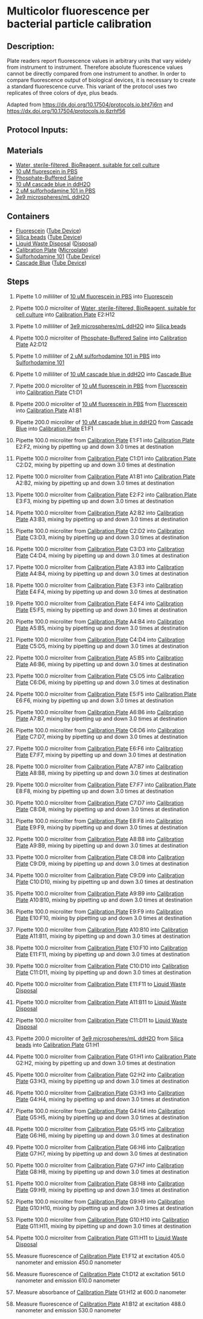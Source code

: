 # Multicolor fluorescence per bacterial particle calibration

## Description:

Plate readers report fluorescence values in arbitrary units that vary widely from instrument to instrument. Therefore 
absolute fluorescence values cannot be directly compared from one instrument to another. In order to compare 
fluorescence output of biological devices, it is necessary to create a standard fluorescence 
curve. This variant of the protocol uses two replicates of three colors of dye, plus beads.

Adapted from https://dx.doi.org/10.17504/protocols.io.bht7j6rn and https://dx.doi.org/10.17504/protocols.io.6zrhf56



## Protocol Inputs:


## Materials
* [Water, sterile-filtered, BioReagent, suitable for cell culture](https://identifiers.org/pubchem.substance:24901740)
* [10 uM fluorescein in PBS](https://identifiers.org/SBO:0000241)
* [Phosphate-Buffered Saline](https://identifiers.org/pubchem.compound:24978514)
* [10 uM cascade blue in ddH2O](https://identifiers.org/SBO:0000241)
* [2 uM sulforhodamine 101 in PBS](https://identifiers.org/SBO:0000241)
* [3e9 microspheres/mL ddH2O](https://identifiers.org/SBO:0000241)


## Containers
* [Fluorescein](https://identifiers.org/ncit:C50236) ([Tube Device](https://identifiers.org/ncit:C50236))
* [Silica beads](https://identifiers.org/ncit:C50236) ([Tube Device](https://identifiers.org/ncit:C50236))
* [Liquid Waste Disposal](https://identifiers.org/ncit:C48166) ([Disposal](https://identifiers.org/ncit:C48166))
* [Calibration Plate](https://identifiers.org/ncit:C43377) ([Microplate](https://identifiers.org/ncit:C43377))
* [Sulforhodamine 101](https://identifiers.org/ncit:C50236) ([Tube Device](https://identifiers.org/ncit:C50236))
* [Cascade Blue](https://identifiers.org/ncit:C50236) ([Tube Device](https://identifiers.org/ncit:C50236))


## Steps
1. Pipette 1.0 milliliter of [10 uM fluorescein in PBS](https://identifiers.org/SBO:0000241) into [Fluorescein](https://identifiers.org/ncit:C50236)

2. Pipette 100.0 microliter of [Water, sterile-filtered, BioReagent, suitable for cell culture](https://identifiers.org/pubchem.substance:24901740) into [Calibration Plate](https://identifiers.org/ncit:C43377) E2:H12

3. Pipette 1.0 milliliter of [3e9 microspheres/mL ddH2O](https://identifiers.org/SBO:0000241) into [Silica beads](https://identifiers.org/ncit:C50236)

4. Pipette 100.0 microliter of [Phosphate-Buffered Saline](https://identifiers.org/pubchem.compound:24978514) into [Calibration Plate](https://identifiers.org/ncit:C43377) A2:D12

5. Pipette 1.0 milliliter of [2 uM sulforhodamine 101 in PBS](https://identifiers.org/SBO:0000241) into [Sulforhodamine 101](https://identifiers.org/ncit:C50236)

6. Pipette 1.0 milliliter of [10 uM cascade blue in ddH2O](https://identifiers.org/SBO:0000241) into [Cascade Blue](https://identifiers.org/ncit:C50236)

7. Pipette 200.0 microliter of [10 uM fluorescein in PBS](https://identifiers.org/SBO:0000241) from [Fluorescein](https://identifiers.org/ncit:C50236) into [Calibration Plate](https://identifiers.org/ncit:C43377) C1:D1

8. Pipette 200.0 microliter of [10 uM fluorescein in PBS](https://identifiers.org/SBO:0000241) from [Fluorescein](https://identifiers.org/ncit:C50236) into [Calibration Plate](https://identifiers.org/ncit:C43377) A1:B1

9. Pipette 200.0 microliter of [10 uM cascade blue in ddH2O](https://identifiers.org/SBO:0000241) from [Cascade Blue](https://identifiers.org/ncit:C50236) into [Calibration Plate](https://identifiers.org/ncit:C43377) E1:F1

10. Pipette 100.0 microliter from [Calibration Plate](https://identifiers.org/ncit:C43377) E1:F1 into [Calibration Plate](https://identifiers.org/ncit:C43377) E2:F2, mixing by pipetting up and down 3.0  times at destination

11. Pipette 100.0 microliter from [Calibration Plate](https://identifiers.org/ncit:C43377) C1:D1 into [Calibration Plate](https://identifiers.org/ncit:C43377) C2:D2, mixing by pipetting up and down 3.0  times at destination

12. Pipette 100.0 microliter from [Calibration Plate](https://identifiers.org/ncit:C43377) A1:B1 into [Calibration Plate](https://identifiers.org/ncit:C43377) A2:B2, mixing by pipetting up and down 3.0  times at destination

13. Pipette 100.0 microliter from [Calibration Plate](https://identifiers.org/ncit:C43377) E2:F2 into [Calibration Plate](https://identifiers.org/ncit:C43377) E3:F3, mixing by pipetting up and down 3.0  times at destination

14. Pipette 100.0 microliter from [Calibration Plate](https://identifiers.org/ncit:C43377) A2:B2 into [Calibration Plate](https://identifiers.org/ncit:C43377) A3:B3, mixing by pipetting up and down 3.0  times at destination

15. Pipette 100.0 microliter from [Calibration Plate](https://identifiers.org/ncit:C43377) C2:D2 into [Calibration Plate](https://identifiers.org/ncit:C43377) C3:D3, mixing by pipetting up and down 3.0  times at destination

16. Pipette 100.0 microliter from [Calibration Plate](https://identifiers.org/ncit:C43377) C3:D3 into [Calibration Plate](https://identifiers.org/ncit:C43377) C4:D4, mixing by pipetting up and down 3.0  times at destination

17. Pipette 100.0 microliter from [Calibration Plate](https://identifiers.org/ncit:C43377) A3:B3 into [Calibration Plate](https://identifiers.org/ncit:C43377) A4:B4, mixing by pipetting up and down 3.0  times at destination

18. Pipette 100.0 microliter from [Calibration Plate](https://identifiers.org/ncit:C43377) E3:F3 into [Calibration Plate](https://identifiers.org/ncit:C43377) E4:F4, mixing by pipetting up and down 3.0  times at destination

19. Pipette 100.0 microliter from [Calibration Plate](https://identifiers.org/ncit:C43377) E4:F4 into [Calibration Plate](https://identifiers.org/ncit:C43377) E5:F5, mixing by pipetting up and down 3.0  times at destination

20. Pipette 100.0 microliter from [Calibration Plate](https://identifiers.org/ncit:C43377) A4:B4 into [Calibration Plate](https://identifiers.org/ncit:C43377) A5:B5, mixing by pipetting up and down 3.0  times at destination

21. Pipette 100.0 microliter from [Calibration Plate](https://identifiers.org/ncit:C43377) C4:D4 into [Calibration Plate](https://identifiers.org/ncit:C43377) C5:D5, mixing by pipetting up and down 3.0  times at destination

22. Pipette 100.0 microliter from [Calibration Plate](https://identifiers.org/ncit:C43377) A5:B5 into [Calibration Plate](https://identifiers.org/ncit:C43377) A6:B6, mixing by pipetting up and down 3.0  times at destination

23. Pipette 100.0 microliter from [Calibration Plate](https://identifiers.org/ncit:C43377) C5:D5 into [Calibration Plate](https://identifiers.org/ncit:C43377) C6:D6, mixing by pipetting up and down 3.0  times at destination

24. Pipette 100.0 microliter from [Calibration Plate](https://identifiers.org/ncit:C43377) E5:F5 into [Calibration Plate](https://identifiers.org/ncit:C43377) E6:F6, mixing by pipetting up and down 3.0  times at destination

25. Pipette 100.0 microliter from [Calibration Plate](https://identifiers.org/ncit:C43377) A6:B6 into [Calibration Plate](https://identifiers.org/ncit:C43377) A7:B7, mixing by pipetting up and down 3.0  times at destination

26. Pipette 100.0 microliter from [Calibration Plate](https://identifiers.org/ncit:C43377) C6:D6 into [Calibration Plate](https://identifiers.org/ncit:C43377) C7:D7, mixing by pipetting up and down 3.0  times at destination

27. Pipette 100.0 microliter from [Calibration Plate](https://identifiers.org/ncit:C43377) E6:F6 into [Calibration Plate](https://identifiers.org/ncit:C43377) E7:F7, mixing by pipetting up and down 3.0  times at destination

28. Pipette 100.0 microliter from [Calibration Plate](https://identifiers.org/ncit:C43377) A7:B7 into [Calibration Plate](https://identifiers.org/ncit:C43377) A8:B8, mixing by pipetting up and down 3.0  times at destination

29. Pipette 100.0 microliter from [Calibration Plate](https://identifiers.org/ncit:C43377) E7:F7 into [Calibration Plate](https://identifiers.org/ncit:C43377) E8:F8, mixing by pipetting up and down 3.0  times at destination

30. Pipette 100.0 microliter from [Calibration Plate](https://identifiers.org/ncit:C43377) C7:D7 into [Calibration Plate](https://identifiers.org/ncit:C43377) C8:D8, mixing by pipetting up and down 3.0  times at destination

31. Pipette 100.0 microliter from [Calibration Plate](https://identifiers.org/ncit:C43377) E8:F8 into [Calibration Plate](https://identifiers.org/ncit:C43377) E9:F9, mixing by pipetting up and down 3.0  times at destination

32. Pipette 100.0 microliter from [Calibration Plate](https://identifiers.org/ncit:C43377) A8:B8 into [Calibration Plate](https://identifiers.org/ncit:C43377) A9:B9, mixing by pipetting up and down 3.0  times at destination

33. Pipette 100.0 microliter from [Calibration Plate](https://identifiers.org/ncit:C43377) C8:D8 into [Calibration Plate](https://identifiers.org/ncit:C43377) C9:D9, mixing by pipetting up and down 3.0  times at destination

34. Pipette 100.0 microliter from [Calibration Plate](https://identifiers.org/ncit:C43377) C9:D9 into [Calibration Plate](https://identifiers.org/ncit:C43377) C10:D10, mixing by pipetting up and down 3.0  times at destination

35. Pipette 100.0 microliter from [Calibration Plate](https://identifiers.org/ncit:C43377) A9:B9 into [Calibration Plate](https://identifiers.org/ncit:C43377) A10:B10, mixing by pipetting up and down 3.0  times at destination

36. Pipette 100.0 microliter from [Calibration Plate](https://identifiers.org/ncit:C43377) E9:F9 into [Calibration Plate](https://identifiers.org/ncit:C43377) E10:F10, mixing by pipetting up and down 3.0  times at destination

37. Pipette 100.0 microliter from [Calibration Plate](https://identifiers.org/ncit:C43377) A10:B10 into [Calibration Plate](https://identifiers.org/ncit:C43377) A11:B11, mixing by pipetting up and down 3.0  times at destination

38. Pipette 100.0 microliter from [Calibration Plate](https://identifiers.org/ncit:C43377) E10:F10 into [Calibration Plate](https://identifiers.org/ncit:C43377) E11:F11, mixing by pipetting up and down 3.0  times at destination

39. Pipette 100.0 microliter from [Calibration Plate](https://identifiers.org/ncit:C43377) C10:D10 into [Calibration Plate](https://identifiers.org/ncit:C43377) C11:D11, mixing by pipetting up and down 3.0  times at destination

40. Pipette 100.0 microliter from [Calibration Plate](https://identifiers.org/ncit:C43377) E11:F11 to [Liquid Waste Disposal](https://identifiers.org/ncit:C48166)

41. Pipette 100.0 microliter from [Calibration Plate](https://identifiers.org/ncit:C43377) A11:B11 to [Liquid Waste Disposal](https://identifiers.org/ncit:C48166)

42. Pipette 100.0 microliter from [Calibration Plate](https://identifiers.org/ncit:C43377) C11:D11 to [Liquid Waste Disposal](https://identifiers.org/ncit:C48166)

43. Pipette 200.0 microliter of [3e9 microspheres/mL ddH2O](https://identifiers.org/SBO:0000241) from [Silica beads](https://identifiers.org/ncit:C50236) into [Calibration Plate](https://identifiers.org/ncit:C43377) G1:H1

44. Pipette 100.0 microliter from [Calibration Plate](https://identifiers.org/ncit:C43377) G1:H1 into [Calibration Plate](https://identifiers.org/ncit:C43377) G2:H2, mixing by pipetting up and down 3.0  times at destination

45. Pipette 100.0 microliter from [Calibration Plate](https://identifiers.org/ncit:C43377) G2:H2 into [Calibration Plate](https://identifiers.org/ncit:C43377) G3:H3, mixing by pipetting up and down 3.0  times at destination

46. Pipette 100.0 microliter from [Calibration Plate](https://identifiers.org/ncit:C43377) G3:H3 into [Calibration Plate](https://identifiers.org/ncit:C43377) G4:H4, mixing by pipetting up and down 3.0  times at destination

47. Pipette 100.0 microliter from [Calibration Plate](https://identifiers.org/ncit:C43377) G4:H4 into [Calibration Plate](https://identifiers.org/ncit:C43377) G5:H5, mixing by pipetting up and down 3.0  times at destination

48. Pipette 100.0 microliter from [Calibration Plate](https://identifiers.org/ncit:C43377) G5:H5 into [Calibration Plate](https://identifiers.org/ncit:C43377) G6:H6, mixing by pipetting up and down 3.0  times at destination

49. Pipette 100.0 microliter from [Calibration Plate](https://identifiers.org/ncit:C43377) G6:H6 into [Calibration Plate](https://identifiers.org/ncit:C43377) G7:H7, mixing by pipetting up and down 3.0  times at destination

50. Pipette 100.0 microliter from [Calibration Plate](https://identifiers.org/ncit:C43377) G7:H7 into [Calibration Plate](https://identifiers.org/ncit:C43377) G8:H8, mixing by pipetting up and down 3.0  times at destination

51. Pipette 100.0 microliter from [Calibration Plate](https://identifiers.org/ncit:C43377) G8:H8 into [Calibration Plate](https://identifiers.org/ncit:C43377) G9:H9, mixing by pipetting up and down 3.0  times at destination

52. Pipette 100.0 microliter from [Calibration Plate](https://identifiers.org/ncit:C43377) G9:H9 into [Calibration Plate](https://identifiers.org/ncit:C43377) G10:H10, mixing by pipetting up and down 3.0  times at destination

53. Pipette 100.0 microliter from [Calibration Plate](https://identifiers.org/ncit:C43377) G10:H10 into [Calibration Plate](https://identifiers.org/ncit:C43377) G11:H11, mixing by pipetting up and down 3.0  times at destination

54. Pipette 100.0 microliter from [Calibration Plate](https://identifiers.org/ncit:C43377) G11:H11 to [Liquid Waste Disposal](https://identifiers.org/ncit:C48166)

55. Measure fluorescence of [Calibration Plate](https://identifiers.org/ncit:C43377) E1:F12 at excitation 405.0 nanometer and emission 450.0 nanometer

56. Measure fluorescence of [Calibration Plate](https://identifiers.org/ncit:C43377) C1:D12 at excitation 561.0 nanometer and emission 610.0 nanometer

57. Measure absorbance of [Calibration Plate](https://identifiers.org/ncit:C43377) G1:H12 at 600.0 nanometer

58. Measure fluorescence of [Calibration Plate](https://identifiers.org/ncit:C43377) A1:B12 at excitation 488.0 nanometer and emission 530.0 nanometer

